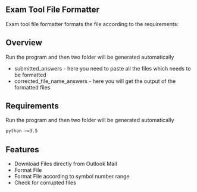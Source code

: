 ## Exam Tool File Formatter
Exam tool file formatter formats the file according to the requirements:

## Overview
Run the program and then two folder will be generated automatically
- submitted_answers - here you need to paste all the files which needs to be formatted
- corrected_file_name_answers - here you will get the output of the formatted files

## Requirements
Run the program and then two folder will be generated automatically
```sh
python >=3.5
```
## Features
- Download Files directly from Outlook Mail
- Format File
- Format File according to symbol number range
- Check for corrupted files
